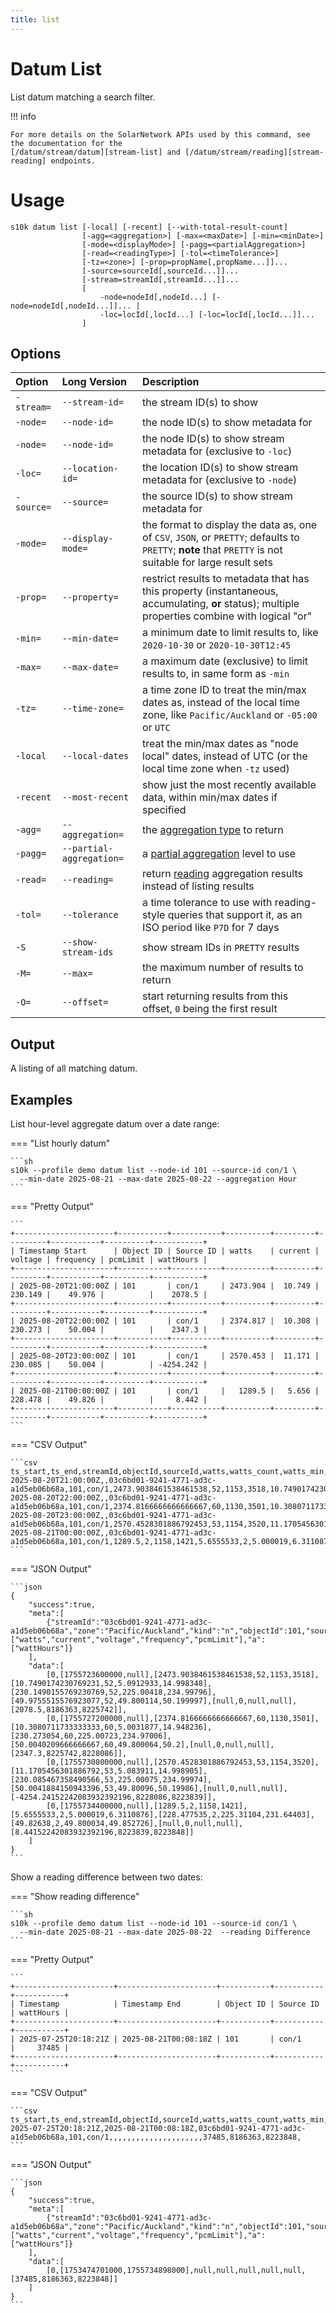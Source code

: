 ```yaml
---
title: list
---
```

# Datum List

List datum matching a search filter.

!!! info

	For more details on the SolarNetwork APIs used by this command, see the documentation for the
	[/datum/stream/datum][stream-list] and [/datum/stream/reading][stream-reading] endpoints.

# Usage

```
s10k datum list [-local] [-recent] [--with-total-result-count]
                [-agg=<aggregation>] [-max=<maxDate>] [-min=<minDate>]
                [-mode=<displayMode>] [-pagg=<partialAggregation>]
                [-read=<readingType>] [-tol=<timeTolerance>]
                [-tz=<zone>] [-prop=propName[,propName...]]...
                [-source=sourceId[,sourceId...]]...
				[-stream=streamId[,streamId...]]...
				[
					-node=nodeId[,nodeId...] [-node=nodeId[,nodeId...]]... |
					-loc=locId[,locId...] [-loc=locId[,locId...]]...
				]
```

## Options

<div markdown="1" class="options-explicit-col-widths">

| Option | Long Version | Description |
|:-------|:-------------|:------------|
| `-stream=` | `--stream-id=` | the stream ID(s) to show |
| `-node=` | `--node-id=` | the node ID(s) to show metadata for |
| `-node=` | `--node-id=` | the node ID(s) to show stream metadata for (exclusive to `-loc`) |
| `-loc=` | `--location-id=` | the location ID(s) to show stream metadata for (exclusive to `-node`) |
| `-source=` | `--source=` | the source ID(s) to show stream metadata for |
| `-mode=` | `--display-mode=` | the format to display the data as, one of `CSV`, `JSON`, or `PRETTY`; defaults to `PRETTY`; **note** that `PRETTY` is not suitable for large result sets |
| `-prop=` | `--property=` | restrict results to metadata that has this property (instantaneous, accumulating, **or** status); multiple properties combine with logical "or" |
| `-min=` | `--min-date=` | a minimum date to limit results to, like `2020-10-30` or `2020-10-30T12:45` |
| `-max=` | `--max-date=` | a maximum date (exclusive) to limit results to, in same form as `-min` |
| `-tz=` | `--time-zone=` | a time zone ID to treat the min/max dates as, instead of the local time zone, like `Pacific/Auckland` or `-05:00` or `UTC` |
| `-local` | `--local-dates` | treat the min/max dates as "node local" dates, instead of UTC (or the local time zone when `-tz` used) |
| `-recent` | `--most-recent` | show just the most recently available data, within min/max dates if specified |
| `-agg=` | `--aggregation=` | the [aggregation type][aggregation] to return |
| `-pagg=` | `--partial-aggregation=` | a [partial aggregation][partial-aggregation] level to use |
| `-read=` | `--reading=` | return [reading][reading] aggregation results instead of listing results |
| `-tol=` | `--tolerance` | a time tolerance to use with reading-style queries that support it, as an ISO period like `P7D` for 7 days |
| `-S` | `--show-stream-ids` | show stream IDs in `PRETTY` results |
| `-M=` | `--max=` | the maximum number of results to return |
| `-O=` | `--offset=` | start returning results from this offset, `0` being the first result |

</div>

## Output

A listing of all matching datum.

## Examples

List hour-level aggregate datum over a date range:

=== "List hourly datum"

	```sh
	s10k --profile demo datum list --node-id 101 --source-id con/1 \
	  --min-date 2025-08-21 --max-date 2025-08-22 --aggregation Hour
	```

=== "Pretty Output"

	```
	+----------------------+-----------+-----------+----------+---------+---------+-----------+----------+-----------+
	| Timestamp Start      | Object ID | Source ID | watts    | current | voltage | frequency | pcmLimit | wattHours |
	+----------------------+-----------+-----------+----------+---------+---------+-----------+----------+-----------+
	| 2025-08-20T21:00:00Z | 101       | con/1     | 2473.904 |  10.749 | 230.149 |    49.976 |          |    2078.5 |
	+----------------------+-----------+-----------+----------+---------+---------+-----------+----------+-----------+
	| 2025-08-20T22:00:00Z | 101       | con/1     | 2374.817 |  10.308 | 230.273 |    50.004 |          |    2347.3 |
	+----------------------+-----------+-----------+----------+---------+---------+-----------+----------+-----------+
	| 2025-08-20T23:00:00Z | 101       | con/1     | 2570.453 |  11.171 | 230.085 |    50.004 |          | -4254.242 |
	+----------------------+-----------+-----------+----------+---------+---------+-----------+----------+-----------+
	| 2025-08-21T00:00:00Z | 101       | con/1     |   1289.5 |   5.656 | 228.478 |    49.826 |          |     8.442 |
	+----------------------+-----------+-----------+----------+---------+---------+-----------+----------+-----------+
	```

=== "CSV Output"

	```csv
	ts_start,ts_end,streamId,objectId,sourceId,watts,watts_count,watts_min,watts_max,current,current_count,current_min,current_max,voltage,voltage_count,voltage_min,voltage_max,frequency,frequency_count,frequency_min,frequency_max,pcmLimit,pcmLimit_count,pcmLimit_min,pcmLimit_max,wattHours,wattHours_start,wattHours_end,tags
	2025-08-20T21:00:00Z,,03c6bd01-9241-4771-ad3c-a1d5eb06b68a,101,con/1,2473.9038461538461538,52,1153,3518,10.7490174230769231,52,5.0912933,14.998348,230.1490155769230769,52,225.00418,234.99796,49.9755515576923077,52,49.800114,50.199997,,0,,,2078.5,8186363,8225742,
	2025-08-20T22:00:00Z,,03c6bd01-9241-4771-ad3c-a1d5eb06b68a,101,con/1,2374.8166666666666667,60,1130,3501,10.3080711733333333,60,5.0031877,14.948236,230.273054,60,225.00723,234.97006,50.0040209666666667,60,49.800064,50.2,,0,,,2347.3,8225742,8228086,
	2025-08-20T23:00:00Z,,03c6bd01-9241-4771-ad3c-a1d5eb06b68a,101,con/1,2570.4528301886792453,53,1154,3520,11.1705456301886792,53,5.083911,14.998905,230.085467358490566,53,225.00075,234.99974,50.0041884150943396,53,49.80096,50.19986,,0,,,-4254.24152242083932392196,8228086,8223839,
	2025-08-21T00:00:00Z,,03c6bd01-9241-4771-ad3c-a1d5eb06b68a,101,con/1,1289.5,2,1158,1421,5.6555533,2,5.000019,6.3110876,228.477535,2,225.31104,231.64403,49.82638,2,49.800034,49.852726,,0,,,8.44152242083932392196,8223839,8223848,
	```

=== "JSON Output"

	```json
	{
		"success":true,
		"meta":[
			{"streamId":"03c6bd01-9241-4771-ad3c-a1d5eb06b68a","zone":"Pacific/Auckland","kind":"n","objectId":101,"sourceId":"con/1","i":["watts","current","voltage","frequency","pcmLimit"],"a":["wattHours"]}
		],
		"data":[
			[0,[1755723600000,null],[2473.9038461538461538,52,1153,3518],[10.7490174230769231,52,5.0912933,14.998348],[230.1490155769230769,52,225.00418,234.99796],[49.9755515576923077,52,49.800114,50.199997],[null,0,null,null],[2078.5,8186363,8225742]],
			[0,[1755727200000,null],[2374.8166666666666667,60,1130,3501],[10.3080711733333333,60,5.0031877,14.948236],[230.273054,60,225.00723,234.97006],[50.0040209666666667,60,49.800064,50.2],[null,0,null,null],[2347.3,8225742,8228086]],
			[0,[1755730800000,null],[2570.4528301886792453,53,1154,3520],[11.1705456301886792,53,5.083911,14.998905],[230.085467358490566,53,225.00075,234.99974],[50.0041884150943396,53,49.80096,50.19986],[null,0,null,null],[-4254.24152242083932392196,8228086,8223839]],
			[0,[1755734400000,null],[1289.5,2,1158,1421],[5.6555533,2,5.000019,6.3110876],[228.477535,2,225.31104,231.64403],[49.82638,2,49.800034,49.852726],[null,0,null,null],[8.44152242083932392196,8223839,8223848]]
		]
	}
	```

Show a reading difference between two dates:

=== "Show reading difference"

	```sh
	s10k --profile demo datum list --node-id 101 --source-id con/1 \
	  --min-date 2025-08-21 --max-date 2025-08-22  --reading Difference
	```

=== "Pretty Output"

	```
	+----------------------+----------------------+-----------+-----------+-----------+
	| Timestamp            | Timestamp End        | Object ID | Source ID | wattHours |
	+----------------------+----------------------+-----------+-----------+-----------+
	| 2025-07-25T20:18:21Z | 2025-08-21T00:08:18Z | 101       | con/1     |     37485 |
	+----------------------+----------------------+-----------+-----------+-----------+
	```

=== "CSV Output"

	```csv
	ts_start,ts_end,streamId,objectId,sourceId,watts,watts_count,watts_min,watts_max,current,current_count,current_min,current_max,voltage,voltage_count,voltage_min,voltage_max,frequency,frequency_count,frequency_min,frequency_max,pcmLimit,pcmLimit_count,pcmLimit_min,pcmLimit_max,wattHours,wattHours_start,wattHours_end,tags
	2025-07-25T20:18:21Z,2025-08-21T00:08:18Z,03c6bd01-9241-4771-ad3c-a1d5eb06b68a,101,con/1,,,,,,,,,,,,,,,,,,,,,37485,8186363,8223848,
	```

=== "JSON Output"

	```json
	{
		"success":true,
		"meta":[
			{"streamId":"03c6bd01-9241-4771-ad3c-a1d5eb06b68a","zone":"Pacific/Auckland","kind":"n","objectId":101,"sourceId":"con/1","i":["watts","current","voltage","frequency","pcmLimit"],"a":["wattHours"]}
		],
		"data":[
			[0,[1753474701000,1755734898000],null,null,null,null,null,[37485,8186363,8223848]]
		]
	}
	```


[aggregation]: https://github.com/SolarNetwork/solarnetwork/wiki/SolarQuery-API-enumerated-types#aggregation-types
[partial-aggregation]: https://github.com/SolarNetwork/solarnetwork/wiki/SolarNet-aggregation#list-partial-aggregation
[reading]: https://github.com/SolarNetwork/solarnetwork/wiki/SolarQuery-API-enumerated-types#datum-reading-types
[stream-list]: https://github.com/SolarNetwork/solarnetwork/wiki/SolarQuery-Stream-API#datum-stream-datum-list
[stream-reading]: https://github.com/SolarNetwork/solarnetwork/wiki/SolarQuery-Stream-API#datum-stream-reading-list
